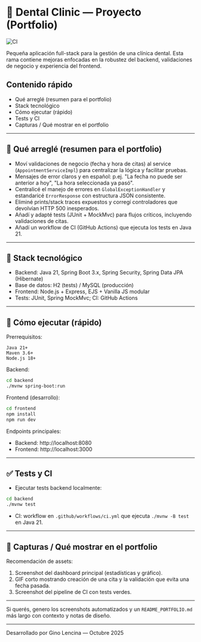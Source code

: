 # 🦷 Dental Clinic — Proyecto (Portfolio)

![CI](https://github.com/GinoL221/Dental-Clinic/actions/workflows/ci.yml/badge.svg)

Pequeña aplicación full-stack para la gestión de una clínica dental. Esta rama contiene mejoras enfocadas en la robustez del backend, validaciones de negocio y experiencia del frontend.

## Contenido rápido

- Qué arreglé (resumen para el portfolio)
- Stack tecnológico
- Cómo ejecutar (rápido)
- Tests y CI
- Capturas / Qué mostrar en el portfolio

---

## 🔧 Qué arreglé (resumen para el portfolio)

- Moví validaciones de negocio (fecha y hora de citas) al service (`AppointmentServiceImpl`) para centralizar la lógica y facilitar pruebas.
- Mensajes de error claros y en español: p.ej. "La fecha no puede ser anterior a hoy", "La hora seleccionada ya pasó".
- Centralicé el manejo de errores en `GlobalExceptionHandler` y estandaricé `ErrorResponse` con estructura JSON consistente.
- Eliminé prints/stack traces expuestos y corregí controladores que devolvían HTTP 500 inesperados.
- Añadí y adapté tests (JUnit + MockMvc) para flujos críticos, incluyendo validaciones de citas.
- Añadí un workflow de CI (GitHub Actions) que ejecuta los tests en Java 21.

---

## 🧰 Stack tecnológico

- Backend: Java 21, Spring Boot 3.x, Spring Security, Spring Data JPA (Hibernate)
- Base de datos: H2 (tests) / MySQL (producción)
- Frontend: Node.js + Express, EJS + Vanilla JS modular
- Tests: JUnit, Spring MockMvc; CI: GitHub Actions

---

## 🚀 Cómo ejecutar (rápido)

Prerrequisitos:

```
Java 21+
Maven 3.6+
Node.js 18+
```

Backend:

```bash
cd backend
./mvnw spring-boot:run
```

Frontend (desarrollo):

```bash
cd frontend
npm install
npm run dev
```

Endpoints principales:
- Backend: http://localhost:8080
- Frontend: http://localhost:3000

---

## ✅ Tests y CI

- Ejecutar tests backend localmente:

```bash
cd backend
./mvnw test
```

- CI: workflow en `.github/workflows/ci.yml` que ejecuta `./mvnw -B test` en Java 21.

---

## 📸 Capturas / Qué mostrar en el portfolio

Recomendación de assets:

1. Screenshot del dashboard principal (estadísticas y gráfico).
2. GIF corto mostrando creación de una cita y la validación que evita una fecha pasada.
3. Screenshot del pipeline de CI con tests verdes.

---

Si querés, genero los screenshots automatizados y un `README_PORTFOLIO.md` más largo con contexto y notas de diseño.

---

Desarrollado por Gino Lencina — Octubre 2025

